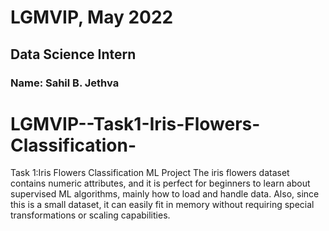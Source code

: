 # LGMVIP, May 2022
## Data Science Intern
### Name: Sahil B. Jethva
# LGMVIP--Task1-Iris-Flowers-Classification-
Task 1:Iris Flowers Classification ML Project The iris flowers dataset contains numeric attributes, and it is perfect for beginners to learn about supervised ML algorithms, mainly how to load and handle data. Also, since this is a small dataset, it can easily fit in memory without requiring special transformations or scaling capabilities.

